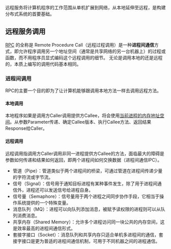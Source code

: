 远程服务将计算机程序的工作范围从单机扩展到网络，从本地延伸至远程，是构建分布式系统的首要基础。

## 远程服务调用

[RPC](https://en.wikipedia.org/wiki/Remote_procedure_call) 的全称是 Remote Procedure Call（远程过程调用）是一种**进程间通信**方式，即允许程序调用另一个地址空间（通常是共享网络的另一台机器上）的过程或函数，而不用程序员显式编码这个远程调用的细节。 无论是调用本地的还是远程的，本质上编写的调用代码基本相同。

### 进程间调用

RPC的主要一个目的即为了让计算机能够跟调用本地方法一样去调用远程方法。

#### 本地调用

本地程序如果是调用方Caller调用提供方Callee，将会使用<u>当前进程的内存地址空间</u>。从参数Parameter传递、确定Callee版本、执行Callee方法、返回结果Response给Caller。

#### 远程调用

远程调用指调用方Caller调用非同一进程提供方Callee的方法，面临最大的障碍是参数如何传递和结果如何返回，即两个进程间如何交换数据（进程间通信IPC）。

- 管道（Pipe）：管道类似于两个进程间的桥梁，可通过管道在进程间传递少量的字符流或字节流。
- 信号（Signal）：信号用于通知目标进程有某种事件发生，除了用于进程间通信外，进程还可以发送信号给进程自身。
- 信号量（Semaphore）：信号量用于两个进程之间同步协作手段，它相当于操作系统提供的一个特殊变量。
- 消息队列（MQ）：进程可以向队列添加消息，被赋予读权限的进程则可以从队列消费消息。
- 共享内存（Shared Memory）：允许多个进程访问同一块公共的内存空间，这是效率最高的进程间通信形式。
- 套接字接口（Socket）：消息队列和共享内存只适合单机多进程间的通信，套接字接口是更为普适的进程间通信机制，可用于不同机器之间的进程通信。

